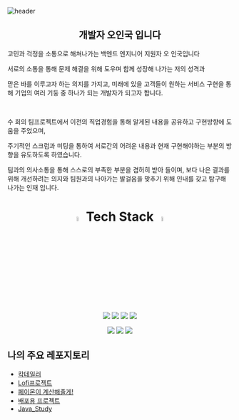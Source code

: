 ![header](https://capsule-render.vercel.app/api?type=wave&color=gradient&height=300&section=header&text=Introduce👋&fontSize=90)
<h2 align="center">개발자 오인국 입니다</h2>
<p>고민과 걱정을 소통으로 해쳐나가는 백엔드 엔지니어 지원자 오 인국입니다</p>

<p>서로의 소통을 통해 문제 해결을 위해 도우며 함께 성장해 나가는 저의 성격과 </p>
<p>맏은 바를 이루고자 하는 의지를 가지고, 미래에 있을 고객들이 원하는 서비스 구현을 통해 기업의 여러 기둥 중 하나가 되는 개발자가 되고자 합니다.</p>
<br>
<p>수 회의 팀프로젝트에서 이전의 직업경험을 통해 알게된 내용을 공유하고 구현방향에 도움을 주었으며, </p>
<p>주기적인 스크럼과 미팅을 통하여 서로간의 어려운 내용과 현재 구현해야하는 부분의 방향을 유도하도록 하였습니다. </p>

<p> 팀과의 의사소통을 통해 스스로의 부족한 부분을 겸허히 받아 들이며, 보다 나은 결과를 위해 개선하려는 의지와 팀원과의 나아가는 발걸음을 맞추기 위해 인내를 갖고 탐구해 나가는 인재 입니다.</p>


<h1 align="center">
  <img src="https://t4.ftcdn.net/jpg/02/89/93/71/360_F_289937180_YOb0PKU666Od9rTfiZiUQwWPoW5Gob7D.jpg" width = "5%" height = "5%">
  <span>Tech Stack</span>
  <img src="https://t4.ftcdn.net/jpg/02/89/93/71/360_F_289937180_YOb0PKU666Od9rTfiZiUQwWPoW5Gob7D.jpg" width = "5%" height = "5%">
</h1>


<p align="center">
  <img src="https://img.shields.io/badge/JAVA-007396?style=for-the-badge&logo=java&logoColor=white">
  <img src="https://img.shields.io/badge/Spring-6DB33F?style=for-the-badge&logo=Spring&logoColor=white">
  <img src="https://img.shields.io/badge/mysql-4479A1?style=for-the-badge&logo=mysql&logoColor=white">
  <img src="https://img.shields.io/badge/JavaScript-F7DF1E?style=for-the-badge&logo=JavaScript&logoColor=white">
</p>

<p align="center">
  <img src="https://img.shields.io/badge/Node.js-339933?style=for-the-badge&logo=Node.js&logoColor=white">
  <img src="https://img.shields.io/badge/html-E34F26?style=for-the-badge&logo=html5&logoColor=white">
  <img src="https://img.shields.io/badge/css-1572B6?style=for-the-badge&logo=css3&logoColor=white">
</p>

## 나의 주요 레포지토리

<ul>
  <li><a href="https://github.com/InGukOh/CocktailerService">칵테일러 </a></li>
  <li><a href="https://github.com/InGukOh/Project_Lofi_Co-op">Lofi프로젝트</a></li>
  <li><a href="https://github.com/InGukOh/Paimon_Will_Calc">페이몬이 계산해줄게!</a></li>
  <li><a href="https://github.com/InGukOh/hk3fg">배포용 프로젝트</a></li>
  <li><a href="https://github.com/InGukOh/Java_Study">Java_Study</a></li>
</ul>

<br>
<br>
<br>

